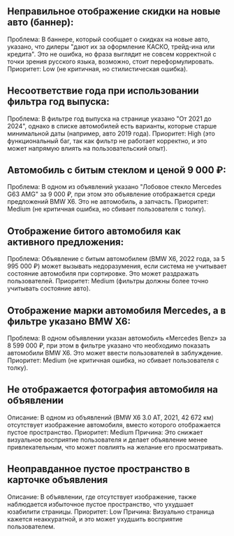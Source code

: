 ## Неправильное отображение скидки на новые авто (баннер):
Проблема: В баннере, который сообщает о скидках на новые авто, указано, что дилеры "дают их за оформление КАСКО, трейд-ина или кредита". Это не ошибка, но фраза выглядит не совсем корректной с точки зрения русского языка, возможно, стоит переформулировать.
Приоритет: Low (не критичная, но стилистическая ошибка).
## Несоответствие года при использовании фильтра год выпуска:
Проблема: В фильтре год выпуска на странице указано "От 2021 до 2024", однако в списке автомобилей есть варианты, которые старше минимальной даты (например, авто 2019 года).
Приоритет: High (это функциональный баг, так как фильтр не работает корректно, и это может напрямую влиять на пользовательский опыт).
## Автомобиль с битым стеклом и ценой 9 000 ₽:
Проблема: В одном из объявлений указано "Лобовое стекло Mercedes G63 AMG" за 9 000 ₽, при этом это объявление отображается среди предложений BMW X6. Это не автомобиль, а запчасть.
Приоритет: Medium (не критичная ошибка, но сбивает пользователя с толку).
## Отображение битого автомобиля как активного предложения:
Проблема: Объявление с битым автомобилем (BMW X6, 2022 года, за 5 995 000 ₽) может вызывать недоразумения, если система не учитывает состояние автомобиля при сортировке. Это может раздражать пользователей.
Приоритет: Medium (фильтры должны более точно учитывать состояние авто).
## Отображение марки автомобиля Mercedes, а в фильтре указано BMW X6:
Проблема: В одном объявлении указан автомобиль «Mercedes Benz» за 8 599 000 ₽, при этом в фильтре указано что необходимо показать автомобили BMW X6. Это может ввести пользователей в заблуждение. 
Приоритет: Medium (не критичная ошибка, но сбивает пользователя с толку).
## Не отображается фотография автомобиля на объявлении
Описание: В одном из объявлений (BMW X6 3.0 AT, 2021, 42 672 км) отсутствует изображение автомобиля, вместо которого отображается пустое пространство.
Приоритет: Medium
Причина: Это снижает визуальное восприятие пользователя и делает объявление менее привлекательным, что может повлиять на желание его просматривать.
## Неоправданное пустое пространство в карточке объявления
Описание: В объявлении, где отсутствует изображение, также наблюдается избыточное пустое пространство, что ухудшает юзабилити страницы.
Приоритет: Low
Причина: Визуально страница кажется неаккуратной, и это может ухудшить восприятие пользователем.

